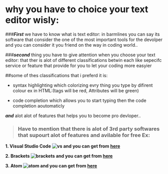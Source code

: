 # why you have to choice your text editor wisly:

###***First*** we have to know what is text editor:
in barmlines you can say its software that consider the one of the most
important tools for the devolper and you can consider it you friend on the way in coding world..

###***second*** thing you have to give attention when you choose your text editor:
  that ther is alot of different classifications betwin each like sepecifc service or feature that provide
    for you to let your coding more easyier


##some of thes classifications that i preferd it is:

- syntax highlighting
which colorizing evry thing you type by difirent colour ex in HTML:(tags will be red, Attributes will be green)

- code completion
which allows you to start typing then the code completion aoutomaticly

***and*** alot alot of features that helps you to become pro devloper..


> ### Have to mention that there is alot of 3rd party softwares that supourt alot of features and avilable for free Ex:

**1. Visual Studio Code ![vs](https://upload.wikimedia.org/wikipedia/commons/thumb/9/9a/Visual_Studio_Code_1.35_icon.svg/1024px-Visual_Studio_Code_1.35_icon.svg.png)
 and you can get from [here](https://code.visualstudio.com/)**

**2. Brackets ![brackets](https://upload.wikimedia.org/wikipedia/commons/thumb/4/4c/Brackets_Icon.svg/1200px-Brackets_Icon.svg.png)
 and you can get from [here](http://brackets.io/)**
 
**3. Atom ![atom](https://w0.pngwave.com/png/975/30/atom-source-code-editor-text-editor-logo-visual-studio-code-design-png-clip-art.png)
 and you can get from [here](https://atom.io/)**



